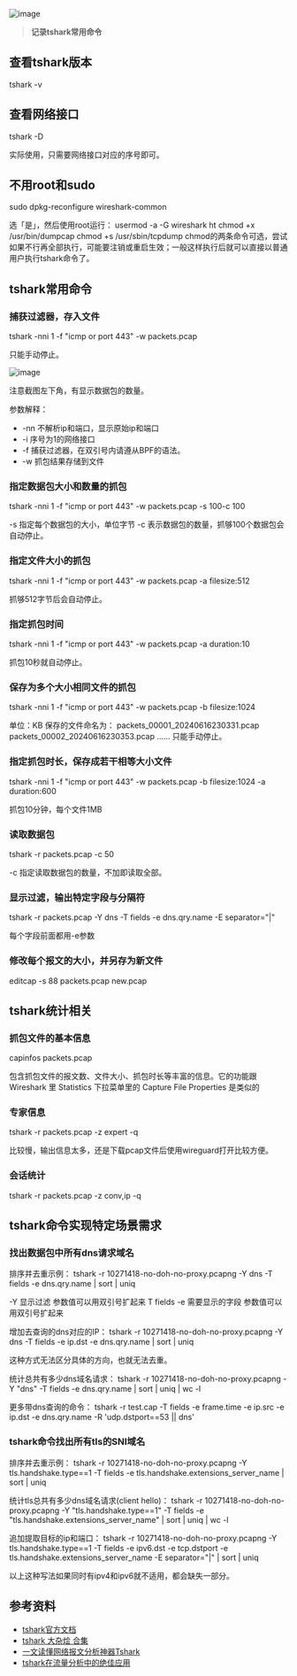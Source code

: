 ![image](https://github.com/user-attachments/assets/e3ea6ef6-3bc8-4877-8e0a-704e7a87104e)

> **记录tshark常用命令**

## 查看tshark版本
tshark -v

## 查看网络接口
tshark -D

实际使用，只需要网络接口对应的序号即可。

## 不用root和sudo
sudo dpkg-reconfigure wireshark-common

选「是」，然后使用root运行：
usermod -a -G wireshark ht
chmod +x /usr/bin/dumpcap
chmod +s /usr/sbin/tcpdump
chmod的两条命令可选，尝试如果不行再全部执行，可能要注销或重启生效；一般这样执行后就可以直接以普通用户执行tshark命令了。

## tshark常用命令
### 捕获过滤器，存入文件
tshark -nni 1 -f "icmp or port 443" -w packets.pcap

只能手动停止。

![image](https://github.com/user-attachments/assets/a206c4fb-6e09-4ebe-b689-9e398bc67e0c)

注意截图左下角，有显示数据包的数量。

参数解释：

- -nn 不解析ip和端口，显示原始ip和端口
- -i 序号为1的网络接口
- -f 捕获过滤器，在双引号内请遵从BPF的语法。
- -w 抓包结果存储到文件

### 指定数据包大小和数量的抓包
tshark -nni 1 -f "icmp or port 443" -w packets.pcap -s 100-c 100

-s 指定每个数据包的大小，单位字节
-c 表示数据包的数量，抓够100个数据包会自动停止。

### 指定文件大小的抓包
tshark -nni 1 -f "icmp or port 443" -w packets.pcap -a filesize:512

抓够512字节后会自动停止。

### 指定抓包时间
tshark -nni 1 -f "icmp or port 443" -w packets.pcap -a duration:10

抓包10秒就自动停止。

### 保存为多个大小相同文件的抓包
tshark -nni 1 -f "icmp or port 443" -w packets.pcap -b filesize:1024

单位：KB
保存的文件命名为： 
packets_00001_20240616230331.pcap 
packets_00002_20240616230353.pcap
......
只能手动停止。

### 指定抓包时长，保存成若干相等大小文件
tshark -nni 1 -f "icmp or port 443" -w packets.pcap -b filesize:1024 -a duration:600

抓包10分钟，每个文件1MB

### 读取数据包
tshark -r packets.pcap -c 50

-c 指定读取数据包的数量，不加即读取全部。

### 显示过滤，输出特定字段与分隔符
tshark -r packets.pcap -Y dns -T fields -e dns.qry.name -E separator="|"

每个字段前面都用-e参数

### 修改每个报文的大小，并另存为新文件
editcap -s 88 packets.pcap new.pcap

## tshark统计相关
### 抓包文件的基本信息
capinfos packets.pcap

包含抓包文件的报文数、文件大小、抓包时长等丰富的信息。它的功能跟 Wireshark 里 Statistics 下拉菜单里的 Capture File Properties 是类似的

### 专家信息
tshark -r packets.pcap -z expert -q

比较慢，输出信息太多，还是下载pcap文件后使用wireguard打开比较方便。

### 会话统计
tshark -r packets.pcap -z conv,ip -q

## tshark命令实现特定场景需求

### 找出数据包中所有dns请求域名

排序并去重示例：
tshark -r 10271418-no-doh-no-proxy.pcapng -Y dns -T fields -e dns.qry.name | sort | uniq

-Y 显示过滤 参数值可以用双引号扩起来
T fields -e 需要显示的字段 参数值可以用双引号扩起来

增加去查询的dns对应的IP：
tshark -r 10271418-no-doh-no-proxy.pcapng -Y dns -T fields -e ip.dst -e dns.qry.name | sort | uniq

这种方式无法区分具体的方向，也就无法去重。

统计总共有多少dns域名请求：
tshark -r 10271418-no-doh-no-proxy.pcapng -Y "dns" -T fields -e dns.qry.name | sort | uniq | wc -l

更多带dns查询的命令：
tshark -r test.cap -T fields -e frame.time -e ip.src -e ip.dst -e dns.qry.name -R 'udp.dstport==53 || dns'

### tshark命令找出所有tls的SNI域名

排序并去重示例：
tshark -r 10271418-no-doh-no-proxy.pcapng -Y tls.handshake.type==1 -T fields  -e tls.handshake.extensions_server_name | sort | uniq

统计tls总共有多少dns域名请求(client hello)：
tshark -r 10271418-no-doh-no-proxy.pcapng -Y "tls.handshake.type==1" -T fields  -e "tls.handshake.extensions_server_name" | sort | uniq | wc -l

追加提取目标的ip和端口：
tshark -r 10271418-no-doh-no-proxy.pcapng -Y tls.handshake.type==1 -T fields  -e ipv6.dst -e tcp.dstport -e tls.handshake.extensions_server_name -E separator="|"  | sort | uniq

以上这种写法如果同时有ipv4和ipv6就不适用，都会缺失一部分。



## 参考资料
- [tshark官方文档](https://www.wireshark.org/docs/man-pages/tshark.html)
- [tshark 大杂烩 合集](https://const.net.cn/668.html)
- [一文读懂网络报文分析神器Tshark](https://cloud.tencent.com/developer/article/2312883)
- [tshark在流量分析中的绝佳应用](https://blog.csdn.net/weixin_44288604/article/details/123807294)
